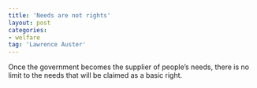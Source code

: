 ```yaml
---
title: 'Needs are not rights'
layout: post
categories:
- welfare
tag: 'Lawrence Auster'
---
```


Once the government becomes the supplier of people’s needs, there is no limit to the needs that will be claimed as a basic right.